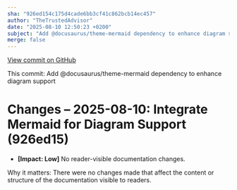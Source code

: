 ```yaml
---
sha: "926ed154c175d4cade6bb3cf41c862bcb14ec457"
author: "TheTrustedAdvisor"
date: "2025-08-10 12:50:23 +0200"
subject: "Add @docusaurus/theme-mermaid dependency to enhance diagram support"
merge: false
---
```


[View commit on GitHub](https://github.com/TheTrustedAdvisor/FabricAdoptionFramework/commit/926ed154c175d4cade6bb3cf41c862bcb14ec457)

This commit: Add @docusaurus/theme-mermaid dependency to enhance diagram support

# Changes – 2025-08-10: Integrate Mermaid for Diagram Support (926ed15)

- **[Impact: Low]** No reader-visible documentation changes.

Why it matters: There were no changes made that affect the content or structure of the documentation visible to readers.
